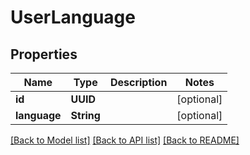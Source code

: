 # UserLanguage

## Properties
Name | Type | Description | Notes
------------ | ------------- | ------------- | -------------
**id** | **UUID** |  | [optional] 
**language** | **String** |  | [optional] 

[[Back to Model list]](../README.md#documentation-for-models) [[Back to API list]](../README.md#documentation-for-api-endpoints) [[Back to README]](../README.md)


